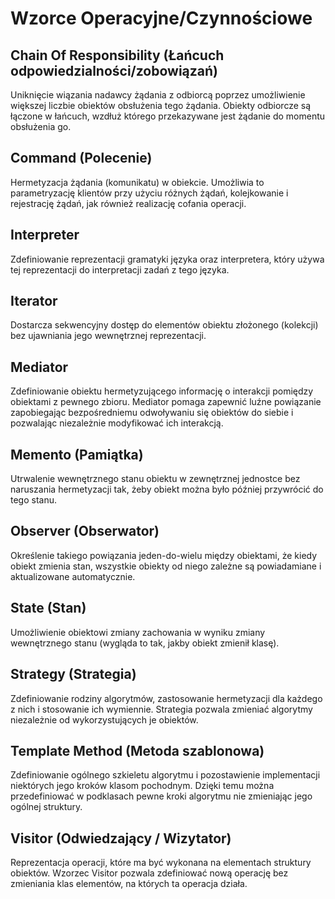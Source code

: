 # Wzorce Operacyjne/Czynnościowe
## Chain Of Responsibility (Łańcuch odpowiedzialności/zobowiązań)
  Uniknięcie wiązania nadawcy żądania z odbiorcą poprzez umożliwienie większej liczbie obiektów obsłużenia tego żądania.
  Obiekty odbiorcze są łączone w łańcuch, wzdłuż którego przekazywane jest żądanie do momentu obsłużenia go.
## Command (Polecenie)
  Hermetyzacja żądania (komunikatu) w obiekcie.
  Umożliwia to parametryzację klientów przy użyciu różnych żądań, kolejkowanie i rejestrację żądań, jak również realizację cofania operacji.
## Interpreter
  Zdefiniowanie reprezentacji gramatyki języka oraz interpretera, który używa tej reprezentacji do interpretacji zadań z tego języka.
## Iterator
  Dostarcza sekwencyjny dostęp do elementów obiektu złożonego (kolekcji) bez ujawniania jego wewnętrznej reprezentacji.
## Mediator
  Zdefiniowanie obiektu hermetyzującego informację o interakcji pomiędzy obiektami z pewnego zbioru.
  Mediator pomaga zapewnić luźne powiązanie zapobiegając bezpośredniemu odwoływaniu się obiektów do siebie i pozwalając niezależnie modyfikować ich interakcją.
## Memento (Pamiątka)
  Utrwalenie wewnętrznego stanu obiektu w zewnętrznej jednostce bez naruszania hermetyzacji tak, żeby obiekt można było później przywrócić do tego stanu.
## Observer (Obserwator)
  Określenie takiego powiązania jeden-do-wielu między obiektami, że kiedy obiekt zmienia stan, wszystkie obiekty od niego zależne są powiadamiane i aktualizowane automatycznie.
## State (Stan)
  Umożliwienie obiektowi zmiany zachowania w wyniku zmiany wewnętrznego stanu (wygląda to tak, jakby obiekt zmienił klasę).
## Strategy (Strategia)
  Zdefiniowanie rodziny algorytmów, zastosowanie hermetyzacji dla każdego z nich i stosowanie ich wymiennie.
  Strategia pozwala zmieniać algorytmy niezależnie od wykorzystujących je obiektów.
## Template Method (Metoda szablonowa)
  Zdefiniowanie ogólnego szkieletu algorytmu i pozostawienie implementacji niektórych jego kroków klasom pochodnym.
  Dzięki temu można przedefiniować w podklasach pewne kroki algorytmu nie zmieniając jego ogólnej struktury.
## Visitor (Odwiedzający / Wizytator)
  Reprezentacja operacji, które ma być wykonana na elementach struktury obiektów.
  Wzorzec Visitor pozwala zdefiniować nową operację bez zmieniania klas elementów, na których ta operacja działa.
